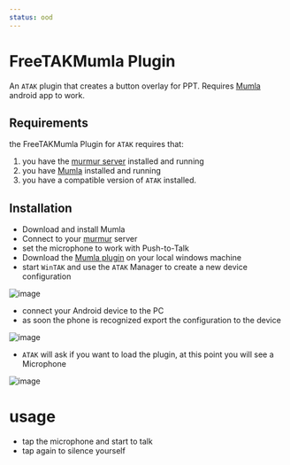 ```yaml
---
status: ood
---
```


# FreeTAKMumla Plugin
An `ATAK` plugin that creates a button overlay for PPT.
Requires [Mumla](https://play.google.com/store/apps/details?id=se.lublin.mumla) android app to work.

## Requirements
the FreeTAKMumla Plugin for `ATAK` requires that:
1. you have the [murmur server](../FreeTAKHub/Voice/VoiceServer.md) installed and running
2. you have [Mumla](https://play.google.com/store/apps/details?id=se.lublin.mumla&gl=US) installed and running
3. you have a compatible version of `ATAK` installed.

## Installation
* Download and install Mumla
* Connect to your [murmur](../FreeTAKHub/Voice/VoiceServer.md) server
* set the microphone to work with Push-to-Talk
* Download  the [Mumla plugin](https://github.com/FreeTAKTeam/FreeTAKMumla_Plugin/releases) on your local windows machine
* start `WinTAK` and use the `ATAK` Manager to create a new device configuration

![image](https://user-images.githubusercontent.com/60719165/159173419-7574310c-71b2-41dd-b33a-5e570eed4e56.png)

* connect your Android device to the PC
* as soon the phone is recognized export the configuration to the device

![image](https://user-images.githubusercontent.com/60719165/159173473-c5598f90-168f-4fec-bd6a-f25da345fff0.png)

* `ATAK` will ask if you want to load the plugin, at this point you will see a Microphone

![image](https://user-images.githubusercontent.com/60719165/159173589-f8eaec26-1392-476d-97b8-f8f5dda2144a.png)

# usage
* tap the microphone and start to talk
* tap again to silence yourself
